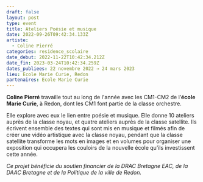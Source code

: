 ```yaml
---
draft: false
layout: post
type: event
title: Ateliers Poésie et musique
date: 2022-09-26T09:42:34.133Z
artiste:
  - Coline Pierré
categories: residence_scolaire
date_debut: 2022-11-22T10:42:34.212Z
date_fin: 2023-03-24T10:42:34.259Z
dates_publiees: 22 novembre 2022 → 24 mars 2023
lieu: Ecole Marie Curie, Redon
partenaires: Ecole Marie Curie
---
```

**Coline Pierré** travaille tout au long de l'année avec les CM1-CM2 de l’**école Marie Curie**, à Redon, dont les CM1 font partie de la classe orchestre.
 
Elle explore avec eux le lien entre poésie et musique. Elle donne 10 ateliers auprès de la classe noyau, et quatre ateliers auprès de la classe satellite. Ils écrivent ensemble des textes qui sont mis en musique et filmés afin de créer une vidéo artistique avec la classe noyau, pendant que la classe satellite transforme les mots en images et en volumes pour organiser une exposition qui occupera les couloirs de la nouvelle école qu’ils investissent cette année.

*Ce projet bénéficie du soutien financier de la DRAC Bretagne EAC, de la DAAC Bretagne et de la Politique de la ville de Redon.*